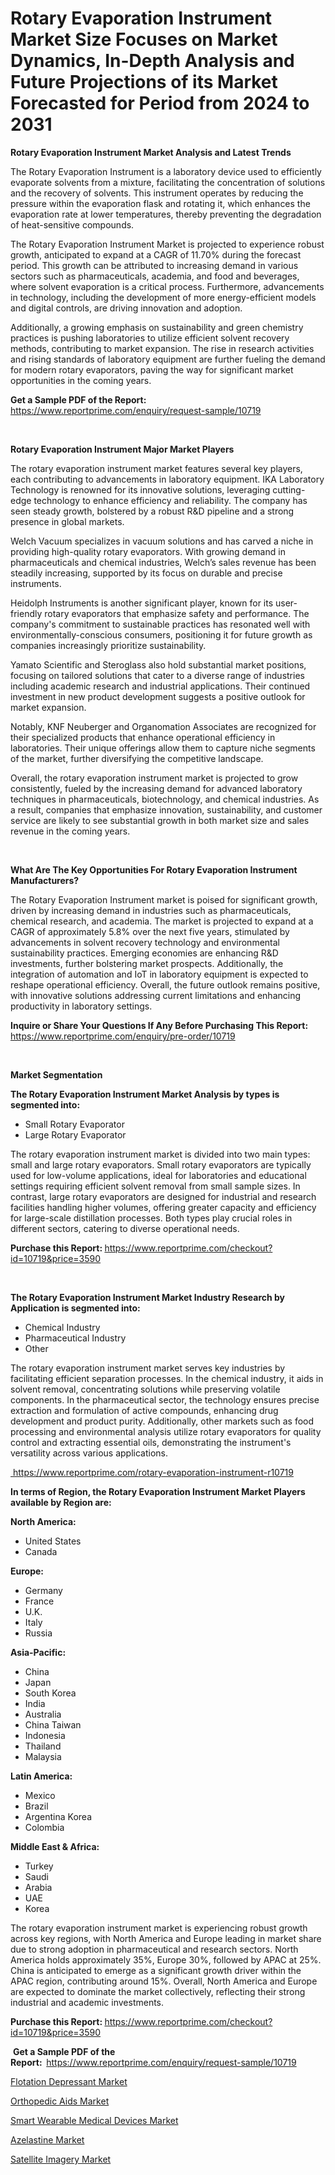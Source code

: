 <p><h1>Rotary Evaporation Instrument Market Size Focuses on Market Dynamics, In-Depth Analysis and Future Projections of its Market Forecasted for Period from 2024 to 2031</h1></p><p><strong>Rotary Evaporation Instrument Market Analysis and Latest Trends</strong></p>
<p><p>The Rotary Evaporation Instrument is a laboratory device used to efficiently evaporate solvents from a mixture, facilitating the concentration of solutions and the recovery of solvents. This instrument operates by reducing the pressure within the evaporation flask and rotating it, which enhances the evaporation rate at lower temperatures, thereby preventing the degradation of heat-sensitive compounds.</p><p>The Rotary Evaporation Instrument Market is projected to experience robust growth, anticipated to expand at a CAGR of 11.70% during the forecast period. This growth can be attributed to increasing demand in various sectors such as pharmaceuticals, academia, and food and beverages, where solvent evaporation is a critical process. Furthermore, advancements in technology, including the development of more energy-efficient models and digital controls, are driving innovation and adoption. </p><p>Additionally, a growing emphasis on sustainability and green chemistry practices is pushing laboratories to utilize efficient solvent recovery methods, contributing to market expansion. The rise in research activities and rising standards of laboratory equipment are further fueling the demand for modern rotary evaporators, paving the way for significant market opportunities in the coming years.</p></p>
<p><strong>Get a Sample PDF of the Report:&nbsp;</strong> <a href="https://www.reportprime.com/enquiry/request-sample/10719?utm_campaign=28&utm_medium=2&utm_source=Github&utm_content=ia&utm_term=25122024&utm_id=rotary-evaporation-instrument">https://www.reportprime.com/enquiry/request-sample/10719</a></p>
<p>&nbsp;</p>
<p><strong>Rotary Evaporation Instrument Major Market Players</strong></p>
<p><p>The rotary evaporation instrument market features several key players, each contributing to advancements in laboratory equipment. IKA Laboratory Technology is renowned for its innovative solutions, leveraging cutting-edge technology to enhance efficiency and reliability. The company has seen steady growth, bolstered by a robust R&D pipeline and a strong presence in global markets.</p><p>Welch Vacuum specializes in vacuum solutions and has carved a niche in providing high-quality rotary evaporators. With growing demand in pharmaceuticals and chemical industries, Welch’s sales revenue has been steadily increasing, supported by its focus on durable and precise instruments.</p><p>Heidolph Instruments is another significant player, known for its user-friendly rotary evaporators that emphasize safety and performance. The company's commitment to sustainable practices has resonated well with environmentally-conscious consumers, positioning it for future growth as companies increasingly prioritize sustainability.</p><p>Yamato Scientific and Steroglass also hold substantial market positions, focusing on tailored solutions that cater to a diverse range of industries including academic research and industrial applications. Their continued investment in new product development suggests a positive outlook for market expansion.</p><p>Notably, KNF Neuberger and Organomation Associates are recognized for their specialized products that enhance operational efficiency in laboratories. Their unique offerings allow them to capture niche segments of the market, further diversifying the competitive landscape.</p><p>Overall, the rotary evaporation instrument market is projected to grow consistently, fueled by the increasing demand for advanced laboratory techniques in pharmaceuticals, biotechnology, and chemical industries. As a result, companies that emphasize innovation, sustainability, and customer service are likely to see substantial growth in both market size and sales revenue in the coming years.</p></p>
<p>&nbsp;</p>
<p><strong>What Are The Key Opportunities For Rotary Evaporation Instrument Manufacturers?</strong></p>
<p><p>The Rotary Evaporation Instrument market is poised for significant growth, driven by increasing demand in industries such as pharmaceuticals, chemical research, and academia. The market is projected to expand at a CAGR of approximately 5.8% over the next five years, stimulated by advancements in solvent recovery technology and environmental sustainability practices. Emerging economies are enhancing R&D investments, further bolstering market prospects. Additionally, the integration of automation and IoT in laboratory equipment is expected to reshape operational efficiency. Overall, the future outlook remains positive, with innovative solutions addressing current limitations and enhancing productivity in laboratory settings.</p></p>
<p><strong>Inquire or Share Your Questions If Any Before Purchasing This Report:</strong> <a href="https://www.reportprime.com/enquiry/pre-order/10719?utm_campaign=28&utm_medium=2&utm_source=Github&utm_content=ia&utm_term=25122024&utm_id=rotary-evaporation-instrument">https://www.reportprime.com/enquiry/pre-order/10719</a></p>
<p>&nbsp;</p>
<p><strong>Market Segmentation</strong></p>
<p><strong>The Rotary Evaporation Instrument Market Analysis by types is segmented into:</strong></p>
<p><ul><li>Small Rotary Evaporator</li><li>Large Rotary Evaporator</li></ul></p>
<p><p>The rotary evaporation instrument market is divided into two main types: small and large rotary evaporators. Small rotary evaporators are typically used for low-volume applications, ideal for laboratories and educational settings requiring efficient solvent removal from small sample sizes. In contrast, large rotary evaporators are designed for industrial and research facilities handling higher volumes, offering greater capacity and efficiency for large-scale distillation processes. Both types play crucial roles in different sectors, catering to diverse operational needs.</p></p>
<p><strong>Purchase this Report:&nbsp;</strong><a href="https://www.reportprime.com/checkout?id=10719&price=3590&utm_campaign=28&utm_medium=2&utm_source=Github&utm_content=ia&utm_term=25122024&utm_id=rotary-evaporation-instrument">https://www.reportprime.com/checkout?id=10719&price=3590</a></p>
<p>&nbsp;</p>
<p><strong>The Rotary Evaporation Instrument Market Industry Research by Application is segmented into:</strong></p>
<p><ul><li>Chemical Industry</li><li>Pharmaceutical Industry</li><li>Other</li></ul></p>
<p><p>The rotary evaporation instrument market serves key industries by facilitating efficient separation processes. In the chemical industry, it aids in solvent removal, concentrating solutions while preserving volatile components. In the pharmaceutical sector, the technology ensures precise extraction and formulation of active compounds, enhancing drug development and product purity. Additionally, other markets such as food processing and environmental analysis utilize rotary evaporators for quality control and extracting essential oils, demonstrating the instrument's versatility across various applications.</p></p>
<p><a href="https://www.reportprime.com/rotary-evaporation-instrument-r10719?utm_campaign=28&utm_medium=2&utm_source=Github&utm_content=ia&utm_term=25122024&utm_id=rotary-evaporation-instrument">&nbsp;https://www.reportprime.com/rotary-evaporation-instrument-r10719</a></p>
<p><strong>In terms of Region, the Rotary Evaporation Instrument Market Players available by Region are:</strong></p>
<p>
    <p> <strong> North America: </strong>
        <ul>
            <li>United States</li>
            <li>Canada</li>
        </ul>
        </p> 
    <p> <strong> Europe: </strong>
        <ul>
            <li>Germany</li>
            <li>France</li>
            <li>U.K.</li>
            <li>Italy</li>
            <li>Russia</li>
        </ul>
        </p> 
    <p> <strong> Asia-Pacific: </strong>
        <ul>
            <li>China</li>
            <li>Japan</li>
            <li>South Korea</li>
            <li>India</li>
            <li>Australia</li>
            <li>China Taiwan</li>
            <li>Indonesia</li>
            <li>Thailand</li>
            <li>Malaysia</li>
        </ul>
        </p> 
    <p> <strong> Latin America: </strong>
        <ul>
            <li>Mexico</li>
            <li>Brazil</li>
            <li>Argentina Korea</li>
            <li>Colombia</li>
        </ul>
        </p> 
    <p> <strong> Middle East & Africa: </strong>
        <ul>
            <li>Turkey</li>
            <li>Saudi</li>
            <li>Arabia</li>
            <li>UAE</li>
            <li>Korea</li>
        </ul>
    </p>
    </p>
<p><p>The rotary evaporation instrument market is experiencing robust growth across key regions, with North America and Europe leading in market share due to strong adoption in pharmaceutical and research sectors. North America holds approximately 35%, Europe 30%, followed by APAC at 25%. China is anticipated to emerge as a significant growth driver within the APAC region, contributing around 15%. Overall, North America and Europe are expected to dominate the market collectively, reflecting their strong industrial and academic investments.</p></p>
<p><strong>Purchase this Report: </strong><a href="https://www.reportprime.com/checkout?id=10719&price=3590&utm_campaign=28&utm_medium=2&utm_source=Github&utm_content=ia&utm_term=25122024&utm_id=rotary-evaporation-instrument">https://www.reportprime.com/checkout?id=10719&price=3590</a></p>
<p>&nbsp;<strong>Get a Sample PDF of the Report:&nbsp;&nbsp;</strong><a href="https://www.reportprime.com/enquiry/request-sample/10719?utm_campaign=28&utm_medium=2&utm_source=Github&utm_content=ia&utm_term=25122024&utm_id=rotary-evaporation-instrument">https://www.reportprime.com/enquiry/request-sample/10719</a></p>
<p><strong></strong></p>
<p><p><a href="https://www.linkedin.com/pulse/flotation-depressant-market-trends-focusing-insight-forecast-analysis-rfooe?utm_campaign=28&utm_medium=2&utm_source=Github&utm_content=ia&utm_term=25122024&utm_id=rotary-evaporation-instrument">Flotation Depressant Market</a></p><p><a href="https://github.com/LilianFaulkner65/Market-Research-Report-List-1/blob/main/orthopedic-aids-market.md?utm_campaign=28&utm_medium=2&utm_source=Github&utm_content=ia&utm_term=25122024&utm_id=rotary-evaporation-instrument">Orthopedic Aids Market</a></p><p><a href="https://github.com/SamiaChowdhury801/Market-Research-Report-List-1/blob/main/smart-wearable-medical-devices-market.md?utm_campaign=28&utm_medium=2&utm_source=Github&utm_content=ia&utm_term=25122024&utm_id=rotary-evaporation-instrument">Smart Wearable Medical Devices Market</a></p><p><a href="https://www.linkedin.com/pulse/global-azelastine-nexus-sector-confluences-regional-catalysts-pc97c?utm_campaign=28&utm_medium=2&utm_source=Github&utm_content=ia&utm_term=25122024&utm_id=rotary-evaporation-instrument">Azelastine Market</a></p><p><a href="https://www.linkedin.com/pulse/projected-growth-satellite-imagery-market-2024-2031-49-i4xbf?utm_campaign=28&utm_medium=2&utm_source=Github&utm_content=ia&utm_term=25122024&utm_id=rotary-evaporation-instrument">Satellite Imagery Market</a></p></p>